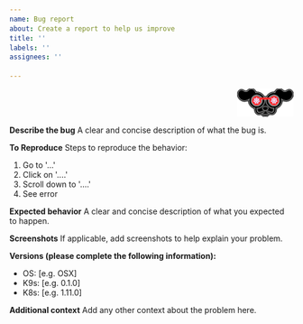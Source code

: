 ```yaml
---
name: Bug report
about: Create a report to help us improve
title: ''
labels: ''
assignees: ''

---
```



<img src="https://raw.githubusercontent.com/derailed/k9s/master/assets/k9s_err.png" align="right" width="100" height="auto"/>

<br/>
<br/>
<br/>


**Describe the bug**
A clear and concise description of what the bug is.

**To Reproduce**
Steps to reproduce the behavior:
1. Go to '...'
2. Click on '....'
3. Scroll down to '....'
4. See error

**Expected behavior**
A clear and concise description of what you expected to happen.

**Screenshots**
If applicable, add screenshots to help explain your problem.

**Versions (please complete the following information):**
 - OS: [e.g. OSX]
 - K9s: [e.g. 0.1.0]
 - K8s: [e.g. 1.11.0]

**Additional context**
Add any other context about the problem here.
